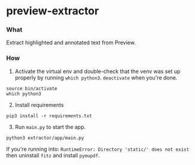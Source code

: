 # preview-extractor
### What
Extract highlighted and annotated text from Preview.

### How
1. Activate the virtual env and double-check that the venv was set up properly by running `which python3`.
`deactivate` when you're done.

```
source bin/activate
which python3
```

2. Install requirements
```
pip3 install -r requirements.txt
```

3. Run `main.py` to start the app.
```
python3 extractor/app/main.py
```

If you're running into: `RuntimeError: Directory 'static/' does not exist` then uninstall `fitz` and install `pymupdf`.
